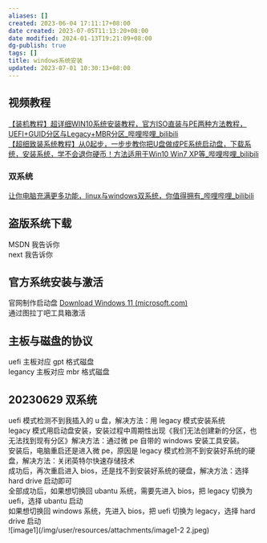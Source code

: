 ```yaml
---
aliases: []
created: 2023-06-04 17:11:17+08:00
date created: 2023-07-05T11:13:20+08:00
date modified: 2024-01-13T19:21:09+08:00
dg-publish: true
tags: []
title: windows系统安装
updated: 2023-07-01 10:30:13+08:00
---
```


## 视频教程
[【装机教程】超详细WIN10系统安装教程，官方ISO直装与PE两种方法教程，UEFI+GUID分区与Legacy+MBR分区_哔哩哔哩_bilibili](https://www.bilibili.com/video/BV1DJ411D79y/?spm_id_from=333.788.recommend_more_video.-1&vd_source=20cb3e7c6ad3d64f0eb2d763ff005080)  
[【超细致装系统教程】从0起步，一步步教你把U盘做成PE系统启动盘，下载系统，安装系统，学不会退你硬币！方法适用于Win10 Win7 XP等_哔哩哔哩_bilibili](https://www.bilibili.com/video/BV1zK4y1K7V8/?spm_id_from=333.337.search-card.all.click&vd_source=20cb3e7c6ad3d64f0eb2d763ff005080)
### 双系统
[让你电脑充满更多功能，linux与windows双系统，你值得拥有\_哔哩哔哩\_bilibili](https://www.bilibili.com/video/BV1414y1d73a/?spm_id_from=333.337.search-card.all.click&vd_source=20cb3e7c6ad3d64f0eb2d763ff005080)

## 盗版系统下载
MSDN 我告诉你  
next 我告诉你

## 官方系统安装与激活
官网制作启动盘 [Download Windows 11 (microsoft.com)](https://www.microsoft.com/zh-cn/software-download/windows11)  
通过图拉丁吧工具箱激活

## 主板与磁盘的协议
uefi 主板对应 gpt 格式磁盘  
legancy 主板对应 mbr 格式磁盘

## 20230629 双系统
uefi 模式检测不到我插入的 u 盘，解决方法：用 legacy 模式安装系统  
legacy 模式用启动盘安装，安装过程中周期性出现《我们无法创建新的分区，也无法找到现有分区》解决方法：通过微 pe 自带的 windows 安装工具安装。  
安装后，电脑重启还是进入微 pe，原因是 legacy 模式检测不到安装好系统的硬盘，解决方法：关闭英特尔快速存储技术  
成功后，再次重启进入 bios，还是找不到安装好系统的硬盘，解决方法：选择 hard drive 启动即可  
全部成功后，如果想切换回 ubantu 系统，需要先进入 bios，把 legacy 切换为 uefi，选择 ubantu 启动  
如果想切换回 windows 系统，先进入 bios，把 uefi 切换为 legacy，选择 hard drive 启动  
![image1](/img/user/resources/attachments/image1-2 2.jpeg)